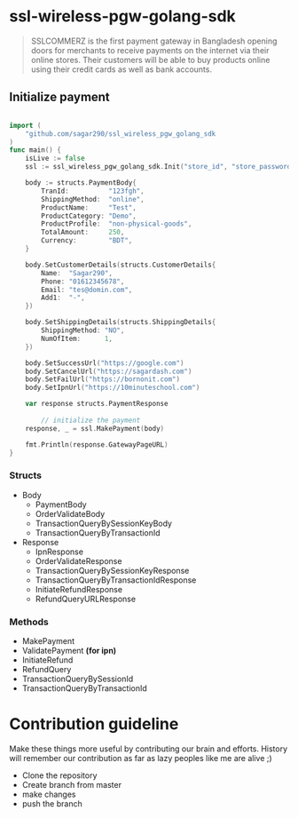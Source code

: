 # ssl-wireless-pgw-golang-sdk
> SSLCOMMERZ is the first payment gateway in Bangladesh opening doors for merchants to receive payments on the internet via their online stores. Their customers will be able to buy products online using their credit cards as well as bank accounts.

## Initialize payment

``` go

import (
    "github.com/sagar290/ssl_wireless_pgw_golang_sdk
)
func main() {
    isLive := false
	ssl := ssl_wireless_pgw_golang_sdk.Init("store_id", "store_password", isLive)

	body := structs.PaymentBody{
		TranId:          "123fgh",
		ShippingMethod:  "online",
		ProductName:     "Test",
		ProductCategory: "Demo",
		ProductProfile:  "non-physical-goods",
		TotalAmount:     250,
		Currency:        "BDT",
	}

	body.SetCustomerDetails(structs.CustomerDetails{
		Name:  "Sagar290",
		Phone: "01612345678",
		Email: "tes@domin.com",
		Add1:  "-",
	})

	body.SetShippingDetails(structs.ShippingDetails{
		ShippingMethod: "NO",
		NumOfItem:      1,
	})

	body.SetSuccessUrl("https://google.com")
	body.SetCancelUrl("https://sagardash.com")
	body.SetFailUrl("https://bornonit.com")
	body.SetIpnUrl("https://10minuteschool.com")

	var response structs.PaymentResponse
    
        // initialize the payment
	response, _ = ssl.MakePayment(body)

	fmt.Println(response.GatewayPageURL)
}
```

### Structs
- Body
  - PaymentBody
  - OrderValidateBody
  - TransactionQueryBySessionKeyBody
  - TransactionQueryByTransactionId
- Response
  - IpnResponse
  - OrderValidateResponse
  - TransactionQueryBySessionKeyResponse
  - TransactionQueryByTransactionIdResponse
  - InitiateRefundResponse
  - RefundQueryURLResponse

### Methods
- MakePayment
- ValidatePayment **(for ipn)**
- InitiateRefund
- RefundQuery
- TransactionQueryBySessionId
- TransactionQueryByTransactionId

# Contribution guideline
Make these things more useful by contributing our brain and efforts. History will remember our contribution as far as lazy peoples like me are alive ;)

- Clone the repository
- Create branch from master
- make changes
- push the branch